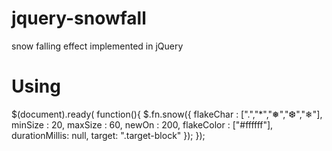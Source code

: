 # jquery-snowfall
snow falling effect implemented in jQuery

# Using
$(document).ready( function(){
	$.fn.snow({
		flakeChar	: [".","*","❅","❆","❄"], 
		minSize		: 20,
		maxSize		: 60,
		newOn		: 200,
		flakeColor	: ["#ffffff"],
		durationMillis: null,
		target: ".target-block"
	});
});